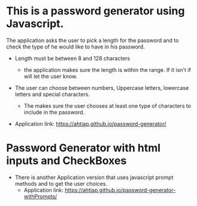 # This is a password generator using Javascript.

The application asks the user to pick a length
 for the password and to check the type of
he would like to have in his password.

* Length must be between 8 and 128 characters
  - the application makes sure the length 
    is within the range. If it isn't if will
    let the user know.

* The user can choose between numbers, Uppercase letters,
  lowercase letters and special characters.
  - The makes sure the user chooses at least one type of
    characters to include in the password.

 * Application link: https://ahtiap.github.io/password-generator/ 

 # Password Generator with html inputs and CheckBoxes

 * There is another Application version that uses javascript
   prompt methods and to get the user choices.
   * Application link: https://ahtiap.github.io/password-generator-withPrompts/ 
    